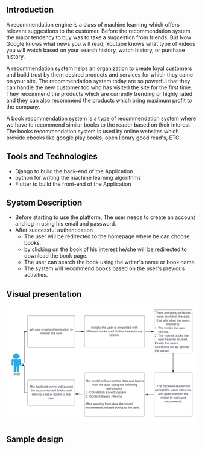 ## Introduction
A recommendation engine is a class of machine learning which offers relevant suggestions to the customer. Before the recommendation system, the major tendency to buy was to take a suggestion from friends. But Now Google knows what news you will read, Youtube knows what type of videos you will watch based on your search history, watch history, or purchase history.

A recommendation system helps an organization to create loyal customers and build trust by them desired products and services for which they came on your site. The recommendation system today are so powerful that they can handle the new customer too who has visited the site for the first time. They recommend the products which are currently trending or highly rated and they can also recommend the products which bring maximum profit to the company.

A book recommendation system is a type of recommendation system where we have to recommend similar books to the reader based on their interest. The books recommendation system is used by online websites which provide ebooks like google play books, open library good read's, ETC.

## Tools and Technologies
- Django to build the back-end of the Application
- python for writing the machine learning algorithms
- Flutter to build the front-end of the Application

## System Description
- Before starting to use the platform, The user needs to create an account and log in using his email and password.
- After successful authentication 
    - The user will be redirected to the homepage where he can choose books.
    - by clicking on the book of his interest he/she will be redirected to download the book page.
    - The user can search the book using the writer's name or book name.
    - The system will recommend books based on the user's previous activities.

## Visual presentation
![visual presentation of book recommendation system](/images/visual.png)

## Sample design